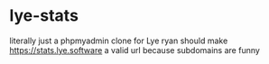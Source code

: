 # lye-stats
literally just a phpmyadmin clone for Lye
ryan should make https://stats.lye.software a valid url because subdomains are funny

